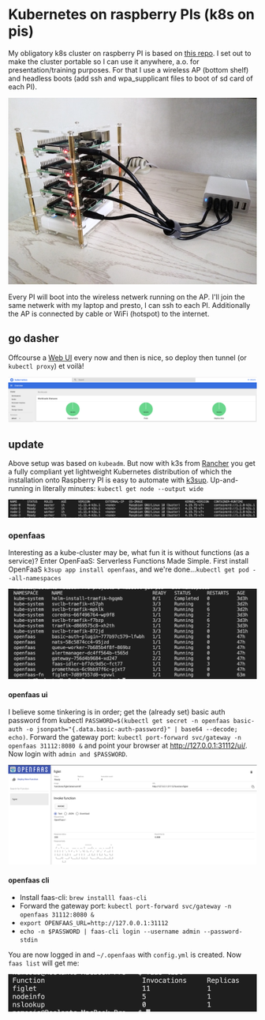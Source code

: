 # Kubernetes on raspberry PIs (k8s on pis)

My obligatory k8s cluster on raspberry PI is based on [this repo](https://github.com/alexellis/k8s-on-raspbian). I set out to make the cluster portable so I can use it anywhere, a.o. for presentation/training purposes. For that I use a wireless AP (bottom shelf) and headless boots (add ssh and wpa_supplicant files to boot of sd card of each PI).

![k8s on pis](k8spis.jpg)

Every PI will boot into the wireless netwerk running on the AP. I'll join the same netwerk with my laptop and presto, I can ssh to each PI. Additionally the AP is connected by cable or WiFi (hotspot) to the internet.

## go dasher

Offcourse a [Web UI](https://kubernetes.io/docs/tasks/access-application-cluster/web-ui-dashboard/) every now and then is nice, so deploy then tunnel (or `kubectl proxy`) et voilà!

![dasbhoard](dasher.png)

## update

Above setup was based on `kubeadm`. But now with k3s from [Rancher](https://rancher.com/) you get a fully compliant yet lightweight Kubernetes distribution of which the installation onto Raspberry PI is easy to automate with [k3sup](https://github.com/alexellis/k3sup#-micro-tutorial-for-raspberry-pi-2-3-or-4-). Up-and-running in literally minutes: `kubectl get node --output wide`

![cluster](k3s.png)

### openfaas

Interesting as a kube-cluster may be, what fun it is without functions (as a service)? Enter OpenFaaS: Serverless Functions Made Simple. First install OpenFaaS `k3sup app install openfaas`, and we're done...`kubectl get pod --all-namespaces`

![OpenFaaS](openfaaspods.png)

#### openfaas ui

I believe some tinkering is in order; get the (already set) basic auth password from kubectl `PASSWORD=$(kubectl get secret -n openfaas basic-auth -o jsonpath="{.data.basic-auth-password}" | base64 --decode; echo)`. Forward the gateway port: `kubectl port-forward svc/gateway -n openfaas 31112:8080 &` and point your browser at http://127.0.0.1:31112/ui/. Now login with `admin and $PASSWORD`.

![OpenFaas UI](openfaasui.png)

#### openfaas cli

- Install faas-cli: `brew installl faas-cli`
- Forward the gateway port: `kubectl port-forward svc/gateway -n openfaas 31112:8080 &`
- `export OPENFAAS_URL=http://127.0.0.1:31112`
- `echo -n $PASSWORD | faas-cli login --username admin --password-stdin`

You are now logged in and `~/.openfaas` with `config.yml` is created. Now `faas list` will get me:

![OpenFaaS CLI](openfaascli.png)
